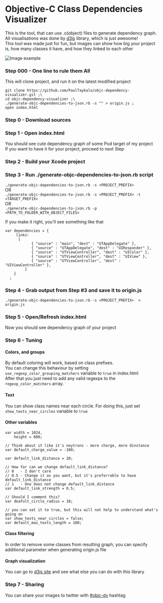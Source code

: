 Objective-C Class Dependencies Visualizer
==========================  

This is the tool, that can use .o(object) files to generate dependency graph.  
All visualisations was done by [d3js](http://d3js.org/) library, which is just awesome!  
This tool was made just for fun, but images can show how big your project is, how many classes it have, and how they linked to each other    

![Image example](https://pbs.twimg.com/media/BecW8fRCcAAPdP4.png:large)  

### Step 000 - One line to rule them All
This will clone project, and run it on the latest modified project
```
git clone https://github.com/PaulTaykalo/objc-dependency-visualizer.git ;\
cd objc-dependency-visualizer ;\
./generate-objc-dependencies-to-json.rb -s "" > origin.js ;
open index.html
```

### Step 0 - Download sources

### Step 1 - Open index.html  
You should see cute dependency graph of some Pod target of my project  
If you want to have it for your project, proceed to next Step

### Step 2 - Build your Xcode project  
### Step 3 - Run ./generate-objc-dependencies-to-json.rb script  
`./generate-objc-dependencies-to-json.rb -s <PROJECT_PREFIX>`  
OR  
`./generate-objc-dependencies-to-json.rb -s <PROJECT_PREFIX> -t <TARGET_PREFIX>`  
OR  
`./generate-objc-dependencies-to-json.rb -p <PATH_TO_FOLDER_WITH_OBJECT_FILES>`

If you make it right, you'll see something like that  
```
var dependencies = {
     links:
   	  [
            { "source" : "main", "dest" : "UTAppDelegate" },
            { "source" : "UTAppDelegate", "dest" : "UIResponder" },
            { "source" : "UTViewController", "dest" : "UIColor" },
            { "source" : "UTViewController", "dest" : "UIView" },
            { "source" : "UTViewController", "dest" : "UIViewController" },
         ]
    }
  ;  
```

### Step 4 - Grab output from Step #3 and save it to origin.js  
`./generate-objc-dependencies-to-json.rb -s <PROJECT_PREFIX>  > origin.js`  

### Step 5 - Open/Refresh index.html
Now you should see dependency graph of your project  

### Step 6 - Tuning  

#### Colors, and groups  
By default coloring will work, based on class prefixes.  
You can change this behaviour by setting `use_regexp_color_grouping_matchers` variable to `true` in index.html  
After that you just need to add any valid regexps to the `regexp_color_matchers` array.  

#### Text  
You can show class names near each circle. For doing this, just set `show_texts_near_circles` variable to `true`

#### Other variables  
```
var width = 1024,
    height = 800;

// Think about it like it's neytrons - more charge, more dinstance
var default_charge_value = -100; 

var default_link_distance = 20;   

// How far can we change default_link_distance?
// 0   - I don't care
// 0.5 - Change it as you want, but it's preferrable to have default_link_distance 
// 1   - One does not change default_link_distance
var default_link_strength = 0.5;

// Should I comment this?
var deafult_circle_radius = 10;

// you can set it to true, but this will not help to understand what's going on
var show_texts_near_circles = false;
var default_max_texts_length = 100;
```

#### Class filtering  
In order to remove some classes from resulting graph, you can specify additional parameter when generating origin.js file  

#### Graph visualization
You can go to [d3js site](http://d3js.org/) and see what else you can do with this library  

### Step 7 - Sharing  
You can share your images to twitter with [#objc-dv](https://twitter.com/search/realtime?q=%23objc-dv) hashtag
